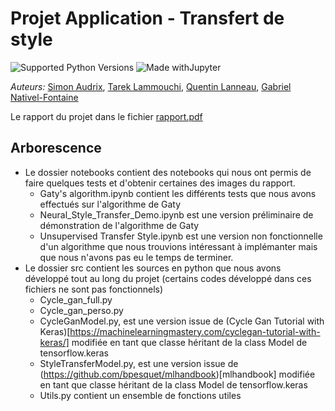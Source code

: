 # Projet Application - Transfert de style

![Supported Python Versions](https://img.shields.io/badge/Python->=3.8-blue.svg?logo=python&logoColor=white) ![Made withJupyter](https://img.shields.io/badge/Jupyter-6.1.5-orange.svg?logo=jupyter&logoColor=white)

_Auteurs:_ [Simon Audrix](mailto:saudrix@ensc.fr),  [Tarek Lammouchi](mailto:tarek.lammouchi@bordeaux-inp.fr), [Quentin Lanneau](mailto:quentin.lanneau@bordeaux-inp.fr), [Gabriel Nativel-Fontaine](mailto:gnativ910e@ensc.fr) 

Le rapport du projet dans le fichier [rapport.pdf](https://github.com/Gab1i/vision-style-transfer/blob/main/rapport.pdf)

## Arborescence

- Le dossier notebooks contient des notebooks qui nous ont permis de faire quelques tests et d'obtenir certaines des images du rapport.
  - Gaty's algorithm.ipynb contient les différents tests que nous avons effectués sur l'algorithme de Gaty
  - Neural_Style_Transfer_Demo.ipynb est une version préliminaire de démonstration de l'algorithme de Gaty
  - Unsupervised Transfer Style.ipynb est une version non fonctionnelle d'un algorithme que nous trouvions intéressant à implémanter mais que nous n'avons pas eu le temps de terminer.
- Le dossier src contient les sources en python que nous avons développé tout au long du projet (certains codes développé dans ces fichiers ne sont pas fonctionnels)
  - Cycle_gan_full.py
  - Cycle_gan_perso.py
  - CycleGanModel.py, est une version issue de (Cycle Gan Tutorial with Keras)[https://machinelearningmastery.com/cyclegan-tutorial-with-keras/] modifiée en tant que classe héritant de la class Model de tensorflow.keras
  - StyleTransferModel.py, est une version issue de (https://github.com/bpesquet/mlhandbook)[mlhandbook] modifiée en tant que classe héritant de la class Model de tensorflow.keras
  - Utils.py contient un ensemble de fonctions utiles